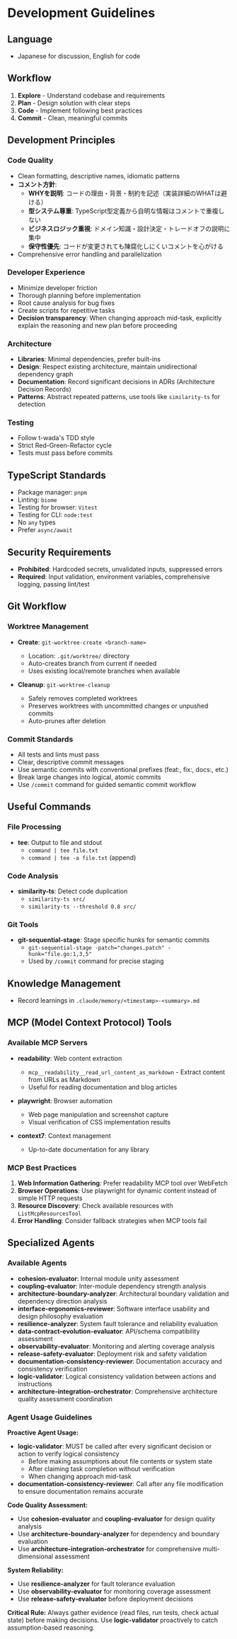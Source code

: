 # Development Guidelines

## Language
- Japanese for discussion, English for code

## Workflow
1. **Explore** - Understand codebase and requirements
2. **Plan** - Design solution with clear steps
3. **Code** - Implement following best practices
4. **Commit** - Clean, meaningful commits

## Development Principles

### Code Quality
- Clean formatting, descriptive names, idiomatic patterns
- **コメント方針**: 
  - **WHYを説明**: コードの理由・背景・制約を記述（実装詳細のWHATは避ける）
  - **型システム尊重**: TypeScript型定義から自明な情報はコメントで重複しない
  - **ビジネスロジック重視**: ドメイン知識・設計決定・トレードオフの説明に集中
  - **保守性優先**: コードが変更されても陳腐化しにくいコメントを心がける
- Comprehensive error handling and parallelization

### Developer Experience
- Minimize developer friction
- Thorough planning before implementation
- Root cause analysis for bug fixes
- Create scripts for repetitive tasks
- **Decision transparency**: When changing approach mid-task, explicitly explain the reasoning and new plan before proceeding

### Architecture
- **Libraries**: Minimal dependencies, prefer built-ins
- **Design**: Respect existing architecture, maintain unidirectional dependency graph
- **Documentation**: Record significant decisions in ADRs (Architecture Decision Records)
- **Patterns**: Abstract repeated patterns, use tools like `similarity-ts` for detection

### Testing
- Follow t-wada's TDD style
- Strict Red-Green-Refactor cycle
- Tests must pass before commits

## TypeScript Standards
- Package manager: `pnpm`
- Linting: `biome`
- Testing for browser: `Vitest`
- Testing for CLI: `node:test`
- No `any` types
- Prefer `async/await`

## Security Requirements
- **Prohibited**: Hardcoded secrets, unvalidated inputs, suppressed errors
- **Required**: Input validation, environment variables, comprehensive logging, passing lint/test

## Git Workflow

### Worktree Management
- **Create**: `git-worktree-create <branch-name>`
  - Location: `.git/worktree/` directory
  - Auto-creates branch from current if needed
  - Uses existing local/remote branches when available
  
- **Cleanup**: `git-worktree-cleanup`
  - Safely removes completed worktrees
  - Preserves worktrees with uncommitted changes or unpushed commits
  - Auto-prunes after deletion

### Commit Standards
- All tests and lints must pass
- Clear, descriptive commit messages
- Use semantic commits with conventional prefixes (feat:, fix:, docs:, etc.)
- Break large changes into logical, atomic commits
- Use `/commit` command for guided semantic commit workflow

## Useful Commands

### File Processing
- **tee**: Output to file and stdout
  - `command | tee file.txt`
  - `command | tee -a file.txt` (append)

### Code Analysis
- **similarity-ts**: Detect code duplication
  - `similarity-ts src/`
  - `similarity-ts --threshold 0.8 src/`

### Git Tools
- **git-sequential-stage**: Stage specific hunks for semantic commits
  - `git-sequential-stage -patch="changes.patch" -hunk="file.go:1,3,5"`
  - Used by `/commit` command for precise staging

## Knowledge Management
- Record learnings in `.claude/memory/<timestamp>-<summary>.md`

## MCP (Model Context Protocol) Tools

### Available MCP Servers
- **readability**: Web content extraction
  - `mcp__readability__read_url_content_as_markdown` - Extract content from URLs as Markdown
  - Useful for reading documentation and blog articles

- **playwright**: Browser automation
  - Web page manipulation and screenshot capture
  - Visual verification of CSS implementation results

- **context7**: Context management
  - Up-to-date documentation for any library

### MCP Best Practices
1. **Web Information Gathering**: Prefer readability MCP tool over WebFetch
2. **Browser Operations**: Use playwright for dynamic content instead of simple HTTP requests
3. **Resource Discovery**: Check available resources with `ListMcpResourcesTool`
4. **Error Handling**: Consider fallback strategies when MCP tools fail

## Specialized Agents

### Available Agents
- **cohesion-evaluator**: Internal module unity assessment
- **coupling-evaluator**: Inter-module dependency strength analysis
- **architecture-boundary-analyzer**: Architectural boundary validation and dependency direction analysis
- **interface-ergonomics-reviewer**: Software interface usability and design philosophy evaluation
- **resilience-analyzer**: System fault tolerance and reliability evaluation
- **data-contract-evolution-evaluator**: API/schema compatibility assessment
- **observability-evaluator**: Monitoring and alerting coverage analysis
- **release-safety-evaluator**: Deployment risk and safety validation
- **documentation-consistency-reviewer**: Documentation accuracy and consistency verification
- **logic-validator**: Logical consistency validation between actions and instructions
- **architecture-integration-orchestrator**: Comprehensive architecture quality assessment coordination

### Agent Usage Guidelines

**Proactive Agent Usage:**
- **logic-validator**: MUST be called after every significant decision or action to verify logical consistency
  - Before making assumptions about file contents or system state
  - After claiming task completion without verification
  - When changing approach mid-task
- **documentation-consistency-reviewer**: Call after any file modification to ensure documentation remains accurate

**Code Quality Assessment:**
- Use **cohesion-evaluator** and **coupling-evaluator** for design quality analysis
- Use **architecture-boundary-analyzer** for dependency and boundary evaluation
- Use **architecture-integration-orchestrator** for comprehensive multi-dimensional assessment

**System Reliability:**
- Use **resilience-analyzer** for fault tolerance evaluation
- Use **observability-evaluator** for monitoring coverage assessment
- Use **release-safety-evaluator** before deployment decisions

**Critical Rule:**
Always gather evidence (read files, run tests, check actual state) before making decisions. Use **logic-validator** proactively to catch assumption-based reasoning.